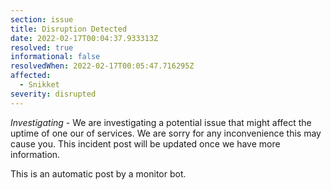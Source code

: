 ```yaml
---
section: issue
title: Disruption Detected
date: 2022-02-17T00:04:37.933313Z
resolved: true
informational: false
resolvedWhen: 2022-02-17T00:05:47.716295Z
affected:
  - Snikket
severity: disrupted
---
```

*Investigating* - We are investigating a potential issue that might affect the uptime of one our of services. We are sorry for any inconvenience this may cause you. This incident post will be updated once we have more information.

This is an automatic post by a monitor bot.
        